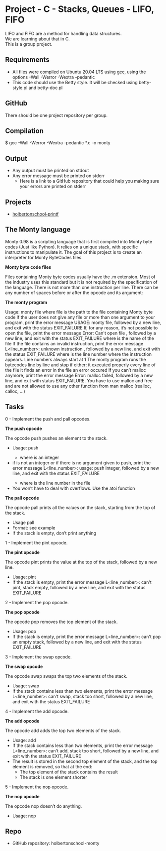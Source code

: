 # Project - C - Stacks, Queues - LIFO, FIFO

LIFO and FIFO are a method for handling data structures.  
We are learning about that in C.  
This is a group project.

## Requirements
* All files were compiled on Ubuntu 20.04 LTS using gcc, using the options -Wall -Werror -Wextra -pedantic
* This code should use the Betty style. It will be checked using betty-style.pl and betty-doc.pl

## GitHub
There should be one project repository per group.

## Compilation
$ gcc -Wall -Werror -Wextra -pedantic \*.c -o monty

## Output
* Any output must be printed on stdout
* Any error message must be printed on stderr
	* Here is a link to a GitHub repository that could help you making sure your errors are printed on stderr

## Projects
* [holbertonschool-printf](https://github.com/bbSnavy/holbertonschool-monty)

## The Monty language
Monty 0.98 is a scripting language that is first compiled into Monty byte codes (Just like Python). It relies on a unique stack, with specific instructions to manipulate it. The goal of this project is to create an interpreter for Monty ByteCodes files.

**Monty byte code files**

Files containing Monty byte codes usually have the .m extension. Most of the industry uses this standard but it is not required by the specification of the language. There is not more than one instruction per line. There can be any number of spaces before or after the opcode and its argument:

**The monty program**

Usage: monty file
where file is the path to the file containing Monty byte code
If the user does not give any file or more than one argument to your program, print the error message USAGE: monty file, followed by a new line, and exit with the status EXIT_FAILURE
If, for any reason, it’s not possible to open the file, print the error message Error: Can't open file <file>, followed by a new line, and exit with the status EXIT_FAILURE
where <file> is the name of the file
If the file contains an invalid instruction, print the error message L<line_number>: unknown instruction <opcode>, followed by a new line, and exit with the status EXIT_FAILURE
where is the line number where the instruction appears.
Line numbers always start at 1
The monty program runs the bytecodes line by line and stop if either:
it executed properly every line of the file
it finds an error in the file
an error occured
If you can’t malloc anymore, print the error message Error: malloc failed, followed by a new line, and exit with status EXIT_FAILURE.
You have to use malloc and free and are not allowed to use any other function from man malloc (realloc, calloc, …)


## Tasks
0 - Implement the push and pall opcodes.

**The push opcode**

The opcode push pushes an element to the stack.

* Usage: push <int>
	* where <int> is an integer
* if <int> is not an integer or if there is no argument given to push, print the error message L<line_number>: usage: push integer, followed by a new line, and exit with the status EXIT_FAILURE
	* where is the line number in the file
* You won’t have to deal with overflows. Use the atoi function

**The pall opcode**

The opcode pall prints all the values on the stack, starting from the top of the stack.

* Usage pall
* Format: see example
* If the stack is empty, don’t print anything


1 - Implement the pint opcode.

**The pint opcode**

The opcode pint prints the value at the top of the stack, followed by a new line.

* Usage: pint
* If the stack is empty, print the error message L<line_number>: can't pint, stack empty, followed by a new line, and exit with the status EXIT_FAILURE

2 - Implement the pop opcode.

**The pop opcode**

The opcode pop removes the top element of the stack.

* Usage: pop
* If the stack is empty, print the error message L<line_number>: can't pop an empty stack, followed by a new line, and exit with the status EXIT_FAILURE


3 - Implement the swap opcode.

**The swap opcode**

The opcode swap swaps the top two elements of the stack.

* Usage: swap
* If the stack contains less than two elements, print the error message L<line_number>: can't swap, stack too short, followed by a new line, and exit with the status EXIT_FAILURE


4 - Implement the add opcode.

**The add opcode**

The opcode add adds the top two elements of the stack.

* Usage: add
* If the stack contains less than two elements, print the error message L<line_number>: can't add, stack too short, followed by a new line, and exit with the status EXIT_FAILURE
* The result is stored in the second top element of the stack, and the top element is removed, so that at the end:
	* The top element of the stack contains the result
	* The stack is one element shorter


5 - Implement the nop opcode.

**The nop opcode**

The opcode nop doesn’t do anything.

* Usage: nop


## Repo
* GitHub repository: holbertonschool-monty

